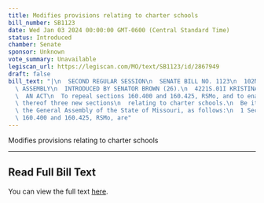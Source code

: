 ```yaml
---
title: Modifies provisions relating to charter schools
bill_number: SB1123
date: Wed Jan 03 2024 00:00:00 GMT-0600 (Central Standard Time)
status: Introduced
chamber: Senate
sponsor: Unknown
vote_summary: Unavailable
legiscan_url: https://legiscan.com/MO/text/SB1123/id/2867949
draft: false
bill_text: "|\n  SECOND REGULAR SESSION\n  SENATE BILL NO. 1123\n  102ND GENERA L\
  \ ASSEMBLY\n  INTRODUCED BY SENATOR BROWN (26).\n  4221S.01I KRISTINA MARTIN, Secretary\n\
  \  AN ACT\n  To repeal sections 160.400 and 160.425, RSMo, and to enact in lieu\
  \ thereof three new sections\n  relating to charter schools.\n  Be it enacted by\
  \ the General Assembly of the State of Missouri, as follows:\n  1 Section A. Sections\
  \ 160.400 and 160.425, RSMo, are"
---
```

Modifies provisions relating to charter schools

---

## Read Full Bill Text

You can view the full text [here](https://legiscan.com/MO/text/SB1123/id/2867949).

